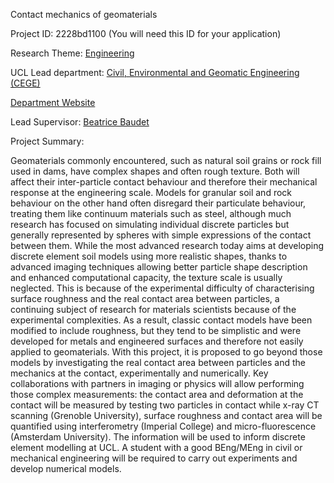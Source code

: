 Contact mechanics of geomaterials

Project ID: 2228bd1100
(You will need this ID for your application)

Research Theme: [Engineering](../themes/engineering.md)

UCL Lead department: [Civil, Environmental and Geomatic Engineering (CEGE)](../departments/civil-environmental-and-geomatic-engineering.md)

[Department Website](https://www.ucl.ac.uk/civil-environmental-geomatic-engineering)

Lead Supervisor: [Beatrice Baudet](https://iris.ucl.ac.uk/iris/browse/profile?upi=BABAU30)

Project Summary:

Geomaterials commonly encountered, such as natural soil grains or rock fill used in dams, have complex shapes and often rough texture. Both will affect their inter-particle contact behaviour and therefore their mechanical response at the engineering scale. Models for granular soil and rock behaviour on the other hand often disregard their particulate behaviour, treating them like continuum materials such as steel, although much research has focused on simulating individual discrete particles but generally represented by spheres with simple expressions of the contact between them. While the most advanced research today aims at developing discrete element soil models using more realistic shapes, thanks to advanced imaging techniques allowing better particle shape description and enhanced computational capacity, the texture scale is usually neglected. This is because of the experimental difficulty of characterising surface roughness and the real contact area between particles, a continuing subject of research for materials scientists because of the experimental complexities. As a result, classic contact models have been modified to include roughness, but they tend to be simplistic and were developed for metals and engineered surfaces and therefore not easily applied to geomaterials. With this project, it is proposed to go beyond those models by investigating the real contact area between particles and the mechanics at the contact, experimentally and numerically. Key collaborations with partners in imaging or physics will allow performing those complex measurements: the contact area and deformation at the contact will be measured by testing two particles in contact while x-ray CT scanning (Grenoble University), surface roughness and contact area will be quantified using interferometry (Imperial College) and micro-fluorescence (Amsterdam University). The information will be used to inform discrete element modelling at UCL. A student with a good BEng/MEng in civil or mechanical engineering will be required to carry out experiments and develop numerical models.
